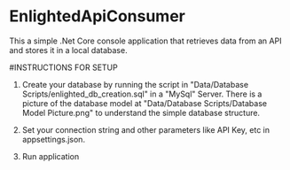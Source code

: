 # EnlightedApiConsumer 

This a simple .Net Core console application that retrieves data from an API and stores it in a local database.

#INSTRUCTIONS FOR SETUP

1. Create your database by running the script in "Data/Database Scripts/enlighted_db_creation.sql" in a "MySql" Server. There is a picture of the database model at "Data/Database Scripts/Database Model Picture.png" to understand the simple database structure.

2. Set your connection string and other parameters like API Key, etc in appsettings.json.

3. Run application

